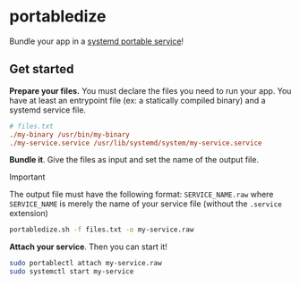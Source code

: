 # portabledize

Bundle your app in a [systemd portable service](https://systemd.io/PORTABLE_SERVICES/)!

## Get started

**Prepare your files.** You must declare the files you need to run your app. You have at least an entrypoint file (ex: a statically compiled binary) and a systemd service file.

```ini
# files.txt
./my-binary /usr/bin/my-binary
./my-service.service /usr/lib/systemd/system/my-service.service
```

**Bundle it**. Give the files as input and set the name of the output file.

> [!IMPORTANT]  
> The output file must have the following format: `SERVICE_NAME.raw` where `SERVICE_NAME` is merely the name of your service file (without the `.service` extension)

```sh
portabledize.sh -f files.txt -o my-service.raw
```

**Attach your service**. Then you can start it!

```sh
sudo portablectl attach my-service.raw
sudo systemctl start my-service
```

